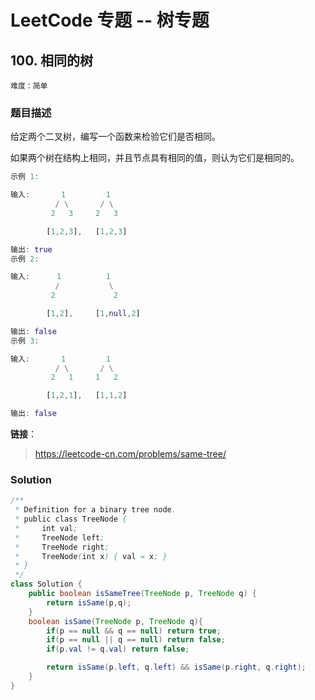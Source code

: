 # LeetCode 专题 -- 树专题

## 100. 相同的树

`难度：简单`

### 题目描述

给定两个二叉树，编写一个函数来检验它们是否相同。

如果两个树在结构上相同，并且节点具有相同的值，则认为它们是相同的。

```matlab
示例 1:

输入:       1         1
          / \       / \
         2   3     2   3

        [1,2,3],   [1,2,3]

输出: true
示例 2:

输入:      1          1
          /           \
         2             2

        [1,2],     [1,null,2]

输出: false
示例 3:

输入:       1         1
          / \       / \
         2   1     1   2

        [1,2,1],   [1,1,2]

输出: false
```

**链接**：
> <https://leetcode-cn.com/problems/same-tree/>

### Solution


```java
/**
 * Definition for a binary tree node.
 * public class TreeNode {
 *     int val;
 *     TreeNode left;
 *     TreeNode right;
 *     TreeNode(int x) { val = x; }
 * }
 */
class Solution {
    public boolean isSameTree(TreeNode p, TreeNode q) {
        return isSame(p,q);
    }
    boolean isSame(TreeNode p, TreeNode q){
        if(p == null && q == null) return true;
        if(p == null || q == null) return false;
        if(p.val != q.val) return false;

        return isSame(p.left, q.left) && isSame(p.right, q.right);
    }
}
```
